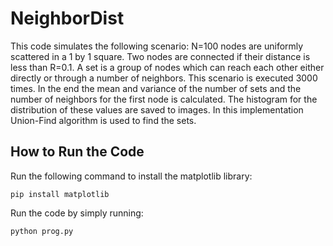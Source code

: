 # NeighborDist
This code simulates the following scenario: N=100 nodes are uniformly scattered in a 1 by 1 square. Two nodes are connected if their distance is less than R=0.1. A set is a group of nodes which can reach each other either directly or through a number of neighbors. This scenario is executed 3000 times. In the end the mean and variance of the number of sets and the number of neighbors for the first node is calculated. The histogram for the distribution of these values are saved to images. In this implementation Union-Find algorithm is used to find the sets. 

## How to Run the Code
Run the following command to install the matplotlib library:

    pip install matplotlib

Run the code by simply running:

    python prog.py